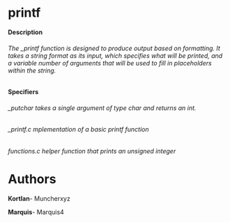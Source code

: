 # printf
**Description**
###### The _printf function is designed to produce output based on formatting. It takes a string format as its input, which specifies what will be printed, and a variable number of arguments that will be used to fill in placeholders within the string.

**Specifiers**
###### _putchar takes a single argument of type char and returns an int.
###### _printf.c mplementation of a basic printf function 
###### functions.c helper function that prints an unsigned integer

# Authors
**Kortlan**- Muncherxyz

**Marquis**- Marquis4
